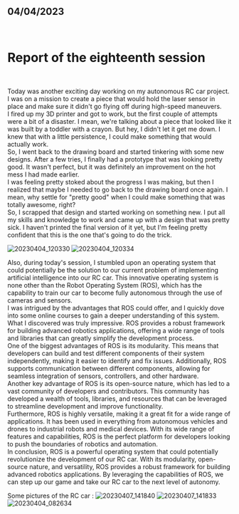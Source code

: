 ## 04/04/2023

<br />

# Report of the eighteenth session

<br />

Today was another exciting day working on my autonomous RC car project. I was on a mission to create a piece that would hold the laser sensor in place and make sure it didn't go flying off during high-speed maneuvers.<br />
I fired up my 3D printer and got to work, but the first couple of attempts were a bit of a disaster. I mean, we're talking about a piece that looked like it was built by a toddler with a crayon. But hey, I didn't let it get me down. I knew that with a little persistence, I could make something that would actually work.<br />
So, I went back to the drawing board and started tinkering with some new designs. After a few tries, I finally had a prototype that was looking pretty good. It wasn't perfect, but it was definitely an improvement on the hot mess I had made earlier.<br />
I was feeling pretty stoked about the progress I was making, but then I realized that maybe I needed to go back to the drawing board once again. I mean, why settle for "pretty good" when I could make something that was totally awesome, right?<br />
So, I scrapped that design and started working on something new. I put all my skills and knowledge to work and came up with a design that was pretty sick. I haven't printed the final version of it yet, but I'm feeling pretty confident that this is the one that's going to do the trick.<br />

![20230404_120330](https://user-images.githubusercontent.com/115218309/230742732-6b061765-f561-4116-9ac4-7ce4db6037b4.jpg)
![20230404_120334](https://user-images.githubusercontent.com/115218309/230742741-e02d17c8-73fe-42d9-acde-e76c31d80bd4.jpg)

Also, during today's session, I stumbled upon an operating system that could potentially be the solution to our current problem of implementing artificial intelligence into our RC car. This innovative operating system is none other than the Robot Operating System (ROS), which has the capability to train our car to become fully autonomous through the use of cameras and sensors.<br />
I was intrigued by the advantages that ROS could offer, and I quickly dove into some online courses to gain a deeper understanding of this system. What I discovered was truly impressive. ROS provides a robust framework for building advanced robotics applications, offering a wide range of tools and libraries that can greatly simplify the development process.<br />
One of the biggest advantages of ROS is its modularity. This means that developers can build and test different components of their system independently, making it easier to identify and fix issues. Additionally, ROS supports communication between different components, allowing for seamless integration of sensors, controllers, and other hardware.<br />
Another key advantage of ROS is its open-source nature, which has led to a vast community of developers and contributors. This community has developed a wealth of tools, libraries, and resources that can be leveraged to streamline development and improve functionality.<br />
Furthermore, ROS is highly versatile, making it a great fit for a wide range of applications. It has been used in everything from autonomous vehicles and drones to industrial robots and medical devices. With its wide range of features and capabilities, ROS is the perfect platform for developers looking to push the boundaries of robotics and automation.<br />
In conclusion, ROS is a powerful operating system that could potentially revolutionize the development of our RC car. With its modularity, open-source nature, and versatility, ROS provides a robust framework for building advanced robotics applications. By leveraging the capabilities of ROS, we can step up our game and take our RC car to the next level of autonomy.<br />

Some pictures of the RC car :
![20230407_141840](https://user-images.githubusercontent.com/115218309/230742758-710549e2-877f-4fcd-8cc1-0cf58d424b13.jpg)
![20230407_141833](https://user-images.githubusercontent.com/115218309/230742765-9eb36827-34cf-4f5e-b609-34f1210800df.jpg)
![20230404_082634](https://user-images.githubusercontent.com/115218309/230742767-5e493726-2539-4c41-bbf0-1b06b678107a.jpg)
